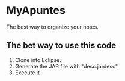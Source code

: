 # MyApuntes
The best way to organize your notes.


## The bet way to use this code
1. Clone into Eclipse.
2. Generate the JAR file with "desc.jardesc".
3. Execute it
